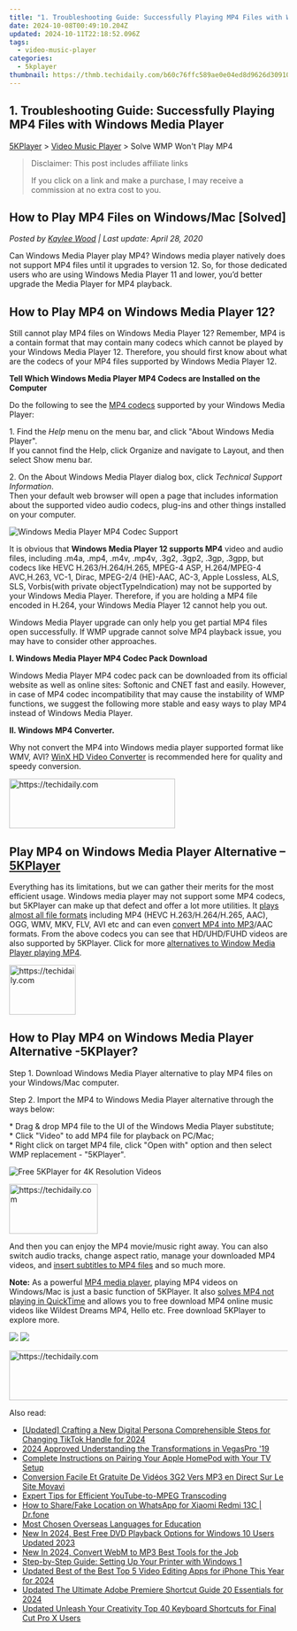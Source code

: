 ```yaml
---
title: "1. Troubleshooting Guide: Successfully Playing MP4 Files with Windows Media Player"
date: 2024-10-08T00:49:10.204Z
updated: 2024-10-11T22:18:52.096Z
tags:
  - video-music-player
categories:
  - 5kplayer
thumbnail: https://thmb.techidaily.com/b60c76ffc589ae0e04ed8d9626d309109b105480cf9bd2a5898ac2cac1fa41f0.jpg
---
```


## 1. Troubleshooting Guide: Successfully Playing MP4 Files with Windows Media Player

[5KPlayer](https://tools.techidaily.com/5kplayer/products/) \> [Video Music Player](https://tools.techidaily.com/5kplayer/video-music-player/) \> Solve WMP Won't Play MP4

>  Disclaimer: This post includes affiliate links
>
>  If you click on a link and make a purchase, I may receive a commission at no extra cost to you.
>

## How to Play MP4 Files on Windows/Mac \[Solved\]

 _Posted by [Kaylee Wood](https://www.quora.com/profile/Amanda-Hu-21) | Last update: April 28, 2020_

Can Windows Media Player play MP4? Windows media player natively does not support MP4 files until it upgrades to version 12\. So, for those dedicated users who are using Windows Media Player 11 and lower, you’d better upgrade the Media Player for MP4 playback.

## How to Play MP4 on Windows Media Player 12?

Still cannot play MP4 files on Windows Media Player 12? Remember, MP4 is a contain format that may contain many codecs which cannot be played by your Windows Media Player 12\. Therefore, you should first know about what are the codecs of your MP4 files supported by Windows Media Player 12.

**Tell Which Windows Media Player MP4 Codecs are Installed on the Computer**

Do the following to see the [MP4 codecs](https://tools.techidaily.com/5kplayer/video-music-player/) supported by your Windows Media Player:

1\. Find the _Help_ menu on the menu bar, and click "About Windows Media Player".  
If you cannot find the Help, click Organize and navigate to Layout, and then select Show menu bar.

2\. On the About Windows Media Player dialog box, click _Technical Support Information_.  
Then your default web browser will open a page that includes information about the supported video audio codecs, plug-ins and other things installed on your computer. 

![Windows Media Player MP4 Codec Support](https://www.5kplayer.com/video-music-player/img/5kp-play-mp4-wmp-zjy-001.jpg) 

It is obvious that **Windows Media Player 12 supports MP4** video and audio files, including .m4a, .mp4, .m4v, .mp4v, .3g2, .3gp2, .3gp, .3gpp, but codecs like HEVC H.263/H.264/H.265, MPEG-4 ASP, H.264/MPEG-4 AVC,H.263, VC-1, Dirac, MPEG-2/4 (HE)-AAC, AC-3, Apple Lossless, ALS, SLS, Vorbis(with private objectTypeIndication) may not be supported by your Windows Media Player. Therefore, if you are holding a MP4 file encoded in H.264, your Windows Media Player 12 cannot help you out. 

Windows Media Player upgrade can only help you get partial MP4 files open successfully. If WMP upgrade cannot solve MP4 playback issue, you may have to consider other approaches. 

**I. Windows Media Player MP4 Codec Pack Download**

Windows Media Player MP4 codec pack can be downloaded from its official website as well as online sites: Softonic and CNET fast and easily. However, in case of MP4 codec incompatibility that may cause the instability of WMP functions, we suggest the following more stable and easy ways to play MP4 instead of Windows Media Player. 

**II. Windows MP4 Converter.** 

Why not convert the MP4 into Windows media player supported format like WMV, AVI? [WinX HD Video Converter](https://tools.techidaily.com/5kplayer/products/) is recommended here for quality and speedy conversion.

<!-- affiliate ads begin -->
<a href="https://aligracehair.sjv.io/c/5597632/2080328/19272" target="_top" id="2080328">
  <img src="//a.impactradius-go.com/display-ad/19272-2080328" border="0" alt="https://techidaily.com" width="300" height="90"/>
</a>
<img height="0" width="0" src="https://aligracehair.sjv.io/i/5597632/2080328/19272" style="position:absolute;visibility:hidden;" border="0" />
<!-- affiliate ads end -->

## Play MP4 on Windows Media Player Alternative –[5KPlayer](https://tools.techidaily.com/5kplayer/products/)

Everything has its limitations, but we can gather their merits for the most efficient usage. Windows media player may not support some MP4 codecs, but 5KPlayer can make up that defect and offer a lot more utilities. It [plays almost all file formats](https://tools.techidaily.com/5kplayer/video-music-player/) including MP4 (HEVC H.263/H.264/H.265, AAC), OGG, WMV, MKV, FLV, AVI etc and can even [convert MP4 into MP3](https://tools.techidaily.com/5kplayer/youtube-download/)/AAC formats. From the above codecs you can see that HD/UHD/FUHD videos are also supported by 5KPlayer. Click for more [alternatives to Window Media Player playing MP4](https://tools.techidaily.com/5kplayer/video-music-player/). 

<!-- affiliate ads begin -->
<a href="https://aligracehair.sjv.io/c/5597632/2135364/19272" target="_top" id="2135364">
  <img src="//a.impactradius-go.com/display-ad/19272-2135364" border="0" alt="https://techidaily.com" width="120" height="90"/>
</a>
<img height="0" width="0" src="https://aligracehair.sjv.io/i/5597632/2135364/19272" style="position:absolute;visibility:hidden;" border="0" />
<!-- affiliate ads end -->

##  How to Play MP4 on Windows Media Player Alternative -5KPlayer?

Step 1\. Download Windows Media Player alternative to play MP4 files on your Windows/Mac computer.

Step 2\. Import the MP4 to Windows Media Player alternative through the ways below:

\* Drag & drop MP4 file to the UI of the Windows Media Player substitute;  
 \* Click "Video" to add MP4 file for playback on PC/Mac;  
 \* Right click on target MP4 file, click "Open with" option and then select WMP replacement - "5KPlayer".

![Free 5KPlayer for 4K Resolution Videos](https://www.5kplayer.com/video-music-player/img/download-8k-movies.jpg) 

<!-- affiliate ads begin -->
<a href="https://malaysia-healthcare-travel-council.pxf.io/c/5597632/1576474/17382" target="_top" id="1576474">
  <img src="//a.impactradius-go.com/display-ad/17382-1576474" border="0" alt="https://techidaily.com" width="160" height="90"/>
</a>
<img height="0" width="0" src="https://malaysia-healthcare-travel-council.pxf.io/i/5597632/1576474/17382" style="position:absolute;visibility:hidden;" border="0" />
<!-- affiliate ads end -->

And then you can enjoy the MP4 movie/music right away. You can also switch audio tracks, change aspect ratio, manage your downloaded MP4 videos, and [insert subtitles to MP4 files](https://tools.techidaily.com/5kplayer/video-music-player/) and so much more.

**Note:** As a powerful [MP4 media player](https://tools.techidaily.com/5kplayer/video-music-player/), playing MP4 videos on Windows/Mac is just a basic function of 5KPlayer. It also [solves MP4 not playing in QuickTime](https://tools.techidaily.com/5kplayer/video-music-player/) and allows you to free download MP4 online music videos like Wildest Dreams MP4, Hello etc. Free download 5KPlayer to explore more.

[![](https://www.5kplayer.com/video-music-player/../button/freedownwhitewin.png)](https://tools.techidaily.com/5kplayer/products/) [![](https://www.5kplayer.com/video-music-player/../button/freedownbackmac.png)](https://tools.techidaily.com/5kplayer/products/)

<!-- affiliate ads begin -->
<a href="https://appsumo.8odi.net/c/5597632/2123737/7443" target="_top" id="2123737">
  <img src="//a.impactradius-go.com/display-ad/7443-2123737" border="0" alt="https://techidaily.com" width="728" height="90"/>
</a>
<img height="0" width="0" src="https://appsumo.8odi.net/i/5597632/2123737/7443" style="position:absolute;visibility:hidden;" border="0" />
<!-- affiliate ads end -->

<ins class="adsbygoogle"
     style="display:block"
     data-ad-format="autorelaxed"
     data-ad-client="ca-pub-7571918770474297"
     data-ad-slot="1223367746"></ins>

<ins class="adsbygoogle"
     style="display:block"
     data-ad-client="ca-pub-7571918770474297"
     data-ad-slot="8358498916"
     data-ad-format="auto"
     data-full-width-responsive="true"></ins>

<span class="atpl-alsoreadstyle">Also read:</span>
<div><ul>
<li><a href="https://tiktok-videos.techidaily.com/updated-crafting-a-new-digital-persona-comprehensible-steps-for-changing-tiktok-handle-for-2024/"><u>[Updated] Crafting a New Digital Persona Comprehensible Steps for Changing TikTok Handle for 2024</u></a></li>
<li><a href="https://article-tips.techidaily.com/2024-approved-understanding-the-transformations-in-vegaspro-19/"><u>2024 Approved Understanding the Transformations in VegasPro '19</u></a></li>
<li><a href="https://technical-tips.techidaily.com/complete-instructions-on-pairing-your-apple-homepod-with-your-tv-setup/"><u>Complete Instructions on Pairing Your Apple HomePod with Your TV Setup</u></a></li>
<li><a href="https://discover-bytes.techidaily.com/conversion-facile-et-gratuite-de-videos-3g2-vers-mp3-en-direct-sur-le-site-movavi/"><u>Conversion Facile Et Gratuite De Vidéos 3G2 Vers MP3 en Direct Sur Le Site Movavi</u></a></li>
<li><a href="https://extra-hints.techidaily.com/expert-tips-for-efficient-youtube-to-mpeg-transcoding/"><u>Expert Tips for Efficient YouTube-to-MPEG Transcoding</u></a></li>
<li><a href="https://location-social.techidaily.com/how-to-sharefake-location-on-whatsapp-for-xiaomi-redmi-13c-drfone-by-drfone-virtual-android/"><u>How to Share/Fake Location on WhatsApp for Xiaomi Redmi 13C | Dr.fone</u></a></li>
<li><a href="https://mondly-stories.techidaily.com/most-chosen-overseas-languages-for-education/"><u>Most Chosen Overseas Languages for Education</u></a></li>
<li><a href="https://video-ai-editor.techidaily.com/new-in-2024-best-free-dvd-playback-options-for-windows-10-users-updated-2023/"><u>New In 2024, Best Free DVD Playback Options for Windows 10 Users Updated 2023</u></a></li>
<li><a href="https://video-ai-editor.techidaily.com/new-in-2024-convert-webm-to-mp3-best-tools-for-the-job/"><u>New In 2024, Convert WebM to MP3 Best Tools for the Job</u></a></li>
<li><a href="https://techtrends.techidaily.com/step-by-step-guide-setting-up-your-printer-with-windows-1/"><u>Step-by-Step Guide: Setting Up Your Printer with Windows 1</u></a></li>
<li><a href="https://video-ai-editor.techidaily.com/updated-best-of-the-best-top-5-video-editing-apps-for-iphone-this-year-for-2024/"><u>Updated Best of the Best Top 5 Video Editing Apps for iPhone This Year for 2024</u></a></li>
<li><a href="https://video-ai-editor.techidaily.com/updated-the-ultimate-adobe-premiere-shortcut-guide-20-essentials-for-2024/"><u>Updated The Ultimate Adobe Premiere Shortcut Guide 20 Essentials for 2024</u></a></li>
<li><a href="https://video-ai-editor.techidaily.com/updated-unleash-your-creativity-top-40-keyboard-shortcuts-for-final-cut-pro-x-users/"><u>Updated Unleash Your Creativity Top 40 Keyboard Shortcuts for Final Cut Pro X Users</u></a></li>
</ul></div>

